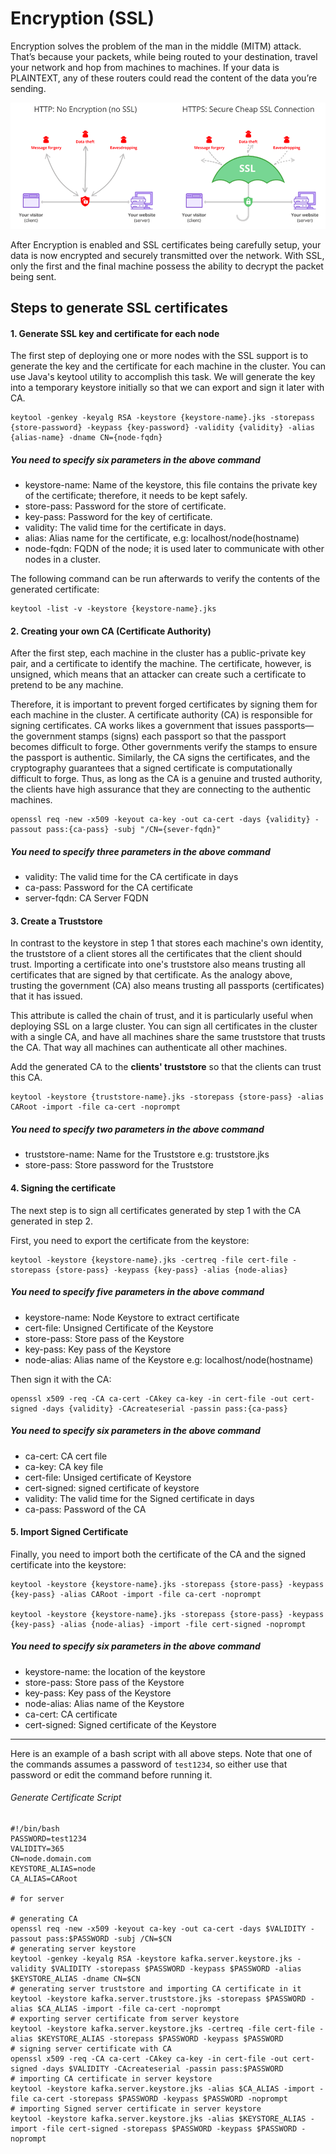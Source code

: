 # Encryption (SSL)

Encryption solves the problem of the man in the middle (MITM) attack. That’s because your packets, while being routed to your destination, travel your network 
and hop from machines to machines. If your data is PLAINTEXT, any of these routers could read the content of the data 
you’re sending.

![encryption](../../static/images/bigdata-security/ssl-encryption.png)

After Encryption is enabled and SSL certificates being carefully setup, your data is now encrypted and securely transmitted over the network. With SSL, only the first 
and the final machine possess the ability to decrypt the packet being sent.

## Steps to generate SSL certificates

#### 1. Generate SSL key and certificate for each node

The first step of deploying one or more nodes with the SSL support is to generate the key and the certificate for each machine in the cluster. You can use Java's 
keytool utility to accomplish this task. We will generate the key into a temporary keystore initially so that we can export and sign it later with CA.

```
keytool -genkey -keyalg RSA -keystore {keystore-name}.jks -storepass {store-password} -keypass {key-password} -validity {validity} -alias {alias-name} -dname CN={node-fqdn}
```

##### You need to specify six parameters in the above command
    
- keystore-name: Name of the keystore, this file contains the private key of the certificate; therefore, it needs to be kept safely.
- store-pass: Password for the store of certificate.
- key-pass: Password for the key of certificate.
- validity: The valid time for the certificate in days.
- alias: Alias name for the certificate, e.g: localhost/node(hostname)
- node-fqdn: FQDN of the node; it is used later to communicate with other nodes in a cluster.

The following command can be run afterwards to verify the contents of the generated certificate:
```
keytool -list -v -keystore {keystore-name}.jks
```

#### 2. Creating your own CA (Certificate Authority)

After the first step, each machine in the cluster has a public-private key pair, and a certificate to identify the machine. The certificate, however, is 
unsigned, which means that an attacker can create such a certificate to pretend to be any machine.

Therefore, it is important to prevent forged certificates by signing them for each machine in the cluster. A certificate authority (CA) is responsible for 
signing certificates. CA works likes a government that issues passports—the government stamps (signs) each passport so that the passport becomes difficult to 
forge. Other governments verify the stamps to ensure the passport is authentic. Similarly, the CA signs the certificates, and the cryptography guarantees that 
a signed certificate is computationally difficult to forge. Thus, as long as the CA is a genuine and trusted authority, the clients have high assurance that 
they are connecting to the authentic machines.

```
openssl req -new -x509 -keyout ca-key -out ca-cert -days {validity} -passout pass:{ca-pass} -subj "/CN={sever-fqdn}"
```

##### You need to specify three parameters in the above command

- validity: The valid time for the CA certificate in days
- ca-pass: Password for the CA certificate
- server-fqdn: CA Server FQDN

#### 3. Create a Truststore

In contrast to the keystore in step 1 that stores each machine's own identity, the truststore of a client stores all the certificates that the client should 
trust. Importing a certificate into one's truststore also means trusting all certificates that are signed by that certificate. As the analogy above, 
trusting the government (CA) also means trusting all passports (certificates) that it has issued. 

This attribute is called the chain of trust, and it is 
particularly useful when deploying SSL on a large cluster. You can sign all certificates in the cluster with a single CA, and have all machines share the same 
truststore that trusts the CA. That way all machines can authenticate all other machines.

Add the generated CA to the **clients' truststore** so that the clients can trust this CA.

```
keytool -keystore {truststore-name}.jks -storepass {store-pass} -alias CARoot -import -file ca-cert -noprompt
```

##### You need to specify two parameters in the above command

- truststore-name: Name for the Truststore e.g: truststore.jks
- store-pass: Store password for the Truststore

#### 4. Signing the certificate

The next step is to sign all certificates generated by step 1 with the CA generated in step 2. 

First, you need to export the certificate from the keystore:

```
keytool -keystore {keystore-name}.jks -certreq -file cert-file -storepass {store-pass} -keypass {key-pass} -alias {node-alias}
```

##### You need to specify five parameters in the above command

- keystore-name: Node Keystore to extract certificate
- cert-file: Unsigned Certificate of the Keystore
- store-pass: Store pass of the Keystore
- key-pass: Key pass of the Keystore
- node-alias: Alias name of the Keystore e.g: localhost/node(hostname)

Then sign it with the CA:

```
openssl x509 -req -CA ca-cert -CAkey ca-key -in cert-file -out cert-signed -days {validity} -CAcreateserial -passin pass:{ca-pass}
```

##### You need to specify six parameters in the above command

- ca-cert: CA cert file 
- ca-key: CA key file
- cert-file: Unsiged certificate of Keystore
- cert-signed: signed certificate of keystore
- validity: The valid time for the Signed certificate in days
- ca-pass: Password of the CA

#### 5. Import Signed Certificate

Finally, you need to import both the certificate of the CA and the signed certificate into the keystore:

```
keytool -keystore {keystore-name}.jks -storepass {store-pass} -keypass {key-pass} -alias CARoot -import -file ca-cert -noprompt

keytool -keystore {keystore-name}.jks -storepass {store-pass} -keypass {key-pass} -alias {node-alias} -import -file cert-signed -noprompt
```

##### You need to specify six parameters in the above command

- keystore-name: the location of the keystore
- store-pass: Store pass of the Keystore
- key-pass: Key pass of the Keystore
- node-alias: Alias name of the Keystore
- ca-cert: CA certificate
- cert-signed: Signed certificate of the Keystore

---

Here is an example of a bash script with all above steps. Note that one of the commands assumes a password of `test1234`, so either use that password or edit 
the command before running it.

###### Generate Certificate Script
```
#!/bin/bash
PASSWORD=test1234
VALIDITY=365
CN=node.domain.com
KEYSTORE_ALIAS=node
CA_ALIAS=CARoot

# for server

# generating CA
openssl req -new -x509 -keyout ca-key -out ca-cert -days $VALIDITY -passout pass:$PASSWORD -subj /CN=$CN
# generating server keystore
keytool -genkey -keyalg RSA -keystore kafka.server.keystore.jks -validity $VALIDITY -storepass $PASSWORD -keypass $PASSWORD -alias $KEYSTORE_ALIAS -dname CN=$CN
# generating server truststore and importing CA certificate in it
keytool -keystore kafka.server.truststore.jks -storepass $PASSWORD -alias $CA_ALIAS -import -file ca-cert -noprompt
# exporting server certificate from server keystore
keytool -keystore kafka.server.keystore.jks -certreq -file cert-file -alias $KEYSTORE_ALIAS -storepass $PASSWORD -keypass $PASSWORD
# signing server certificate with CA
openssl x509 -req -CA ca-cert -CAkey ca-key -in cert-file -out cert-signed -days $VALIDITY -CAcreateserial -passin pass:$PASSWORD
# importing CA certificate in server keystore
keytool -keystore kafka.server.keystore.jks -alias $CA_ALIAS -import -file ca-cert -storepass $PASSWORD -keypass $PASSWORD -noprompt
# importing Signed server certificate in server keystore
keytool -keystore kafka.server.keystore.jks -alias $KEYSTORE_ALIAS -import -file cert-signed -storepass $PASSWORD -keypass $PASSWORD -noprompt
```